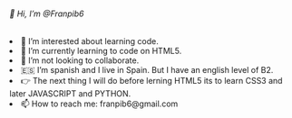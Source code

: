 <h6> 👋 Hi, I’m @Franpib6 </h6>
<li> 👀 I’m interested about learning code.
<li> 🌱 I’m currently learning to code on HTML5.
<li> 💞️ I’m not looking to collaborate.
<li> 🇪🇸 I’m spanish and I live in Spain. But I have an english level of B2.
<li> 👉 The next thing I will do before lerning HTML5 its to learn CSS3 and later JAVASCRIPT and PYTHON.
<li> 📫 How to reach me: franpib6@gmail.com
